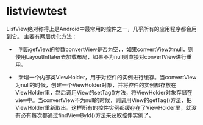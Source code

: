 # listviewtest
ListView绝对称得上是Android中最常用的控件之一，几乎所有的应用程序都会用到它。
主要有两层优化方法：

*   判断getView的参数convertView是否为空，，如果convertView为null，则使用LayoutInflater去加载布局，如果不为null则直接对convertView进行重用。

*   新增一个内部类ViewHolder，用于对控件的实例进行缓存。当convertView为null的时候，创建一个ViewHolder对象，并将控件的实例都存放在ViewHolder里，然后调用View的setTag()方法，将ViewHolder对象存储在view中。当convertView不为null的时候，则调用View的getTag()方法，把ViewHolder重新取出。这样所有的控件实例都缓存在了ViewHolder里，就没有必有每次都通过findViewById()方法来获取控件实例了。
